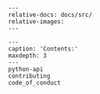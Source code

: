 <!-- include contents from the root readme -->

```{include} ../../README.md
---
relative-docs: docs/src/
relative-images:
---
```

```{toctree}
---
caption: 'Contents:'
maxdepth: 3
---
python-api
contributing
code_of_conduct
```
